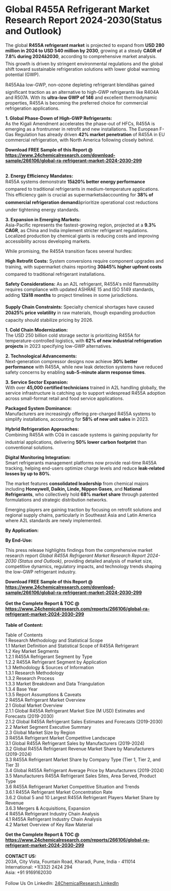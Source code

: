 <h1>Global R455A Refrigerant Market Research Report 2024-2030(Status and Outlook)</h1><p>The global <strong>R455A refrigerant market</strong> is projected to expand from <strong>USD 280 million in 2024 to USD 540 million by 2030</strong>, growing at a steady <strong>CAGR of 7.8% during 2024â2030</strong>, according to comprehensive market analysis. This growth is driven by stringent environmental regulations and the global shift toward sustainable refrigeration solutions with lower global warming potential (GWP).</p><p>R455Aâa low-GWP, non-ozone depleting refrigerant blendâhas gained significant traction as an alternative to high-GWP refrigerants like R404A and R507A. With its <strong>ultra-low GWP of 146</strong> and excellent thermodynamic properties, R455A is becoming the preferred choice for commercial refrigeration applications.</p><p><strong>1. Global Phase-Down of High-GWP Refrigerants:</strong><br>
As the Kigali Amendment accelerates the phase-out of HFCs, R455A is emerging as a frontrunner in retrofit and new installations. The European F-Gas Regulation has already driven <strong>42% market penetration</strong> of R455A in EU commercial refrigeration, with North America following closely behind.</p><div><b>Download FREE Sample of this Report @ 
            <a href="https://www.24chemicalresearch.com/download-sample/266106/global-ra-refrigerant-market-2024-2030-299">
            https://www.24chemicalresearch.com/download-sample/266106/global-ra-refrigerant-market-2024-2030-299</a></b></div><br><p><strong>2. Energy Efficiency Mandates:</strong><br>
R455A systems demonstrate <strong>15â20% better energy performance</strong> compared to traditional refrigerants in medium-temperature applications. This efficiency gain is crucial as supermarketsâaccounting for <strong>38% of commercial refrigeration demand</strong>âprioritize operational cost reductions under tightening energy standards.</p><p><strong>3. Expansion in Emerging Markets:</strong><br>
Asia-Pacific represents the fastest-growing region, projected at a <strong>9.3% CAGR</strong>, as China and India implement stricter refrigerant regulations. Localized production by chemical giants is reducing costs and improving accessibility across developing markets.</p><p>While promising, the R455A transition faces several hurdles:</p><p><strong>High Retrofit Costs:</strong> System conversions require component upgrades and training, with supermarket chains reporting <strong>30â45% higher upfront costs</strong> compared to traditional refrigerant installations.</p><p><strong>Safety Considerations:</strong> As an A2L refrigerant, R455A's mild flammability requires compliance with updated ASHRAE 15 and ISO 5149 standards, adding <strong>12â18 months</strong> to project timelines in some jurisdictions.</p><p><strong>Supply Chain Constraints:</strong> Specialty chemical shortages have caused <strong>20â25% price volatility</strong> in raw materials, though expanding production capacity should stabilize pricing by 2026.</p><p><strong>1. Cold Chain Modernization:</strong><br>
The USD 250 billion cold storage sector is prioritizing R455A for temperature-controlled logistics, with <strong>62% of new industrial refrigeration projects</strong> in 2023 specifying low-GWP alternatives.</p><p><strong>2. Technological Advancements:</strong><br>
Next-generation compressor designs now achieve <strong>30% better performance</strong> with R455A, while new leak detection systems have reduced safety concerns by enabling <strong>sub-5-minute alarm response times</strong>.</p><p><strong>3. Service Sector Expansion:</strong><br>
With over <strong>45,000 certified technicians</strong> trained in A2L handling globally, the service infrastructure is catching up to support widespread R455A adoption across small-format retail and food service applications.</p><p><strong>Packaged System Dominance:</strong><br>
	Manufacturers are increasingly offering pre-charged R455A systems to simplify installations, accounting for <strong>58% of new unit sales</strong> in 2023.</p><p><strong>Hybrid Refrigeration Approaches:</strong><br>
	Combining R455A with COâ in cascade systems is gaining popularity for industrial applications, delivering <strong>50% lower carbon footprint</strong> than conventional solutions.</p><p><strong>Digital Monitoring Integration:</strong><br>
	Smart refrigerants management platforms now provide real-time R455A tracking, helping end-users optimize charge levels and reduce <strong>leak-related losses by up to 80%</strong>.</p><p>The market features <strong>consolidated leadership</strong> from chemical majors including <strong>Honeywell, Daikin, Linde, Nippon Gases</strong>, and <strong>National Refrigerants</strong>, who collectively hold <strong>68% market share</strong> through patented formulations and strategic distribution networks.</p><p>Emerging players are gaining traction by focusing on retrofit solutions and regional supply chains, particularly in Southeast Asia and Latin America where A2L standards are newly implemented.</p><p><strong>By Application:</strong></p><p><strong>By End-Use:</strong></p><p>This press release highlights findings from the comprehensive market research report <em>Global R455A Refrigerant Market Research Report 2024-2030 (Status and Outlook)</em>, providing detailed analysis of market size, competitive dynamics, regulatory impacts, and technology trends shaping the low-GWP refrigerant industry.</p><div><b>Download FREE Sample of this Report @ 
            <a href="https://www.24chemicalresearch.com/download-sample/266106/global-ra-refrigerant-market-2024-2030-299">
            https://www.24chemicalresearch.com/download-sample/266106/global-ra-refrigerant-market-2024-2030-299</a></b></div><br><div><b>Get the Complete Report & TOC @ 
            <a href="https://www.24chemicalresearch.com/reports/266106/global-ra-refrigerant-market-2024-2030-299">
            https://www.24chemicalresearch.com/reports/266106/global-ra-refrigerant-market-2024-2030-299</a></b></div><br>
            <b>Table of Content:</b><p>Table of Contents<br />
1 Research Methodology and Statistical Scope<br />
1.1 Market Definition and Statistical Scope of R455A Refrigerant<br />
1.2 Key Market Segments<br />
1.2.1 R455A Refrigerant Segment by Type<br />
1.2.2 R455A Refrigerant Segment by Application<br />
1.3 Methodology & Sources of Information<br />
1.3.1 Research Methodology<br />
1.3.2 Research Process<br />
1.3.3 Market Breakdown and Data Triangulation<br />
1.3.4 Base Year<br />
1.3.5 Report Assumptions & Caveats<br />
2 R455A Refrigerant Market Overview<br />
2.1 Global Market Overview<br />
2.1.1 Global R455A Refrigerant Market Size (M USD) Estimates and Forecasts (2019-2030)<br />
2.1.2 Global R455A Refrigerant Sales Estimates and Forecasts (2019-2030)<br />
2.2 Market Segment Executive Summary<br />
2.3 Global Market Size by Region<br />
3 R455A Refrigerant Market Competitive Landscape<br />
3.1 Global R455A Refrigerant Sales by Manufacturers (2019-2024)<br />
3.2 Global R455A Refrigerant Revenue Market Share by Manufacturers (2019-2024)<br />
3.3 R455A Refrigerant Market Share by Company Type (Tier 1, Tier 2, and Tier 3)<br />
3.4 Global R455A Refrigerant Average Price by Manufacturers (2019-2024)<br />
3.5 Manufacturers R455A Refrigerant Sales Sites, Area Served, Product Type<br />
3.6 R455A Refrigerant Market Competitive Situation and Trends<br />
3.6.1 R455A Refrigerant Market Concentration Rate<br />
3.6.2 Global 5 and 10 Largest R455A Refrigerant Players Market Share by Revenue<br />
3.6.3 Mergers & Acquisitions, Expansion<br />
4 R455A Refrigerant Industry Chain Analysis<br />
4.1 R455A Refrigerant Industry Chain Analysis<br />
4.2 Market Overview of Key Raw Material</p><div><b>Get the Complete Report & TOC @ 
            <a href="https://www.24chemicalresearch.com/reports/266106/global-ra-refrigerant-market-2024-2030-299">
            https://www.24chemicalresearch.com/reports/266106/global-ra-refrigerant-market-2024-2030-299</a></b></div><br><b>CONTACT US:</b><br>
            203A, City Vista, Fountain Road, Kharadi, Pune, India - 411014<br>
            International: +1(332) 2424 294<br>
            Asia: +91 9169162030 <br><br>
            Follow Us On LinkedIn: <a href="https://www.linkedin.com/company/24chemicalresearch/">24ChemicalResearch LinkedIn</a>